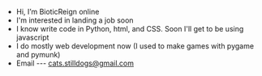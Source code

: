- Hi, I’m BioticReign online
- I'm interested in landing a job soon
- I know write code in Python, html, and CSS. Soon I'll get to be using javascript
- I do mostly web development now (I used to make games with pygame and pymunk)
- Email --- cats.stilldogs@gmail.com

<!---
BioticReign/BioticReign is a ✨ special ✨ repository because its `README.md` (this file) appears on your GitHub profile.
You can click the Preview link to take a look at your changes.
--->
